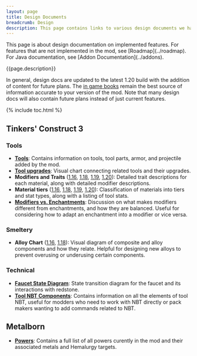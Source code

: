 ```yaml
---
layout: page
title: Design Documents
breadcrumb: Design
description: This page contains links to various design documents we have shared related to features for SlimeKnight mods. The often are more detailed than the in game descriptions, and also give some info on future content. If you are making an addon, its encouraged to read through the relevant documents to ensure you understand how the mod is organized.
---
```

<div class="hatnote" markdown=1>
This page is about design documentation on implemented features. For features that are not implemented in the mod, see [Roadmap](../roadmap). For Java documentation, see [Addon Documentation](../addons).
</div>

{{page.description}}

In general, design docs are updated to the latest 1.20 build with the addition of content for future plans. The [in game books](../books) remain the best source of information accurate to your version of the mod. Note that many design docs will also contain future plans instead of just current features.

{% include toc.html %}

## Tinkers' Construct 3

### Tools

* [**Tools**](https://docs.google.com/spreadsheets/d/1SLqUg2Rg3HxTaJD97gXw3fipkz-jTY78k8JrunJhFic/edit#gid=0): Contains information on tools, tool parts, armor, and projectile added by the mod.
* [**Tool upgrades**](https://docs.google.com/drawings/d/1OjAT9ySZ3pXVbgXZY5RpfNkpVWJ5ectsqEbYELlU7OQ/edit): Visual chart connecting related tools and their upgrades.
* <b id="modifiers">Modifiers and Traits</b>
  ([1.16](https://docs.google.com/spreadsheets/d/18duuzGfy3-AF9zUTsl_wg-osdjykvkZzpJT2EiR5UuM/edit),
  [1.18](https://docs.google.com/spreadsheets/d/17qwV8UOR0DBsUqbxyernG4e4LtjAZ55DMAqnJWc2kLw/edit),
  [1.19](https://docs.google.com/spreadsheets/d/19Nbi-jTrhZg4zMZ8DreELWHv6SZDik5wxiz13Iqhnbw/edit?usp=sharing),
  [1.20](https://docs.google.com/spreadsheets/d/1uQre2AIXdAETeXGIKe2bIs8jbIvAVOnYZ11zo9ODBQQ/edit?usp=sharingsharing)):
  Detailed trait descriptions for each material, along with detailed modifier descriptions.
* <b id="materials">Material tiers</b> 
  ([1.16](https://docs.google.com/spreadsheets/d/1fx9SF4K_6Eg9LBCuaV43bdyuh5KgNZsAIY6fkYAFbYQ/edit),
  [1.18](https://docs.google.com/spreadsheets/d/10nTUAQ5iPhzyf8BTlX9Wy9spJLbYrziYeCwZWcD5xJ0/edit),
  [1.19](https://docs.google.com/spreadsheets/d/1c8SOET2_i82slCiay_Cn0NNmoGBYn-IhmIl9PePwqEY/edit?usp=sharing),
  [1.20](https://docs.google.com/spreadsheets/d/1WMK9s_e27o4YTdBvPQYa3ifloobjVLwK2qljL2ozPXM/edit?usp=sharing)):
  Classification of materials into tiers and stat types, along with a listing of tool stats.
* [**Modifiers vs. Enchantments**](enchantments): Discussion on what makes modifiers different from enchantments, and how they are balanced. Useful for considering how to adapt an enchantment into a modifier or vice versa.

### Smeltery

* **Alloy Chart** ([1.16](https://docs.google.com/drawings/d/1hg0j298beD-zXRuwCl4zq7YVZ_p0xi_JgK7hRNPa2vA/edit), [1.18](https://docs.google.com/drawings/d/1TQHHbeXNRGBd-vwkw5OaY9N3-tvIQuG6cUaiOXJho54/edit)): Visual diagram of composite and alloy components and how they relate. Helpful for designing new alloys to prevent overusing or underusing certain components.

### Technical

* [**Faucet State Diagram**](https://docs.google.com/drawings/d/1Hxv2Xdv3n_D2cg1fpCvv1jYoIz3hVJ5_zO-vr74L754/edit?usp=sharing): State transition diagram for the faucet and its interactions with redstone.
* [**Tool NBT Components**](https://docs.google.com/drawings/d/1BI42KITkszTT0BVb4xeQQU1-38t2mcKaa1ISM8fHx2g/edit): Contains information on all the elements of tool NBT, useful for modders who need to work with NBT directly or pack makers wanting to add commands related to NBT.

## Metalborn

* [**Powers**](https://docs.google.com/spreadsheets/d/1TjooDOsU0l1hOEa1FSsqwhG5no_HhcwzRz59b2ZYJZ8/edit?usp=sharing): Contains a full list of all powers curently in the mod and their associated metals and Hemalurgy targets.
